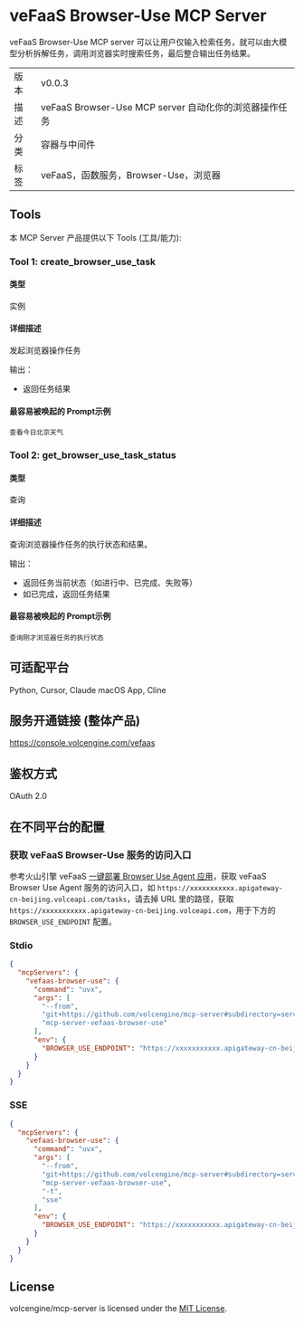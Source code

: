 # veFaaS Browser-Use MCP Server

veFaaS Browser-Use MCP server 可以让用户仅输入检索任务，就可以由大模型分析拆解任务，调用浏览器实时搜索任务，最后整合输出任务结果。

| | |
|------|------|
| 版本 | v0.0.3 |
| 描述 | veFaaS Browser-Use MCP server 自动化你的浏览器操作任务 |
| 分类 | 容器与中间件 |
| 标签 | veFaaS，函数服务，Browser-Use，浏览器 |

## Tools

本 MCP Server 产品提供以下 Tools (工具/能力):

### Tool 1: create_browser_use_task

#### 类型

实例

#### 详细描述

发起浏览器操作任务

输出：

- 返回任务结果

#### 最容易被唤起的 Prompt示例

```
查看今日北京天气
```

### Tool 2: get_browser_use_task_status

#### 类型

查询

#### 详细描述

查询浏览器操作任务的执行状态和结果。

输出：

- 返回任务当前状态（如进行中、已完成、失败等）
- 如已完成，返回任务结果

#### 最容易被唤起的 Prompt示例

```
查询刚才浏览器任务的执行状态
```

## 可适配平台  

Python, Cursor, Claude macOS App, Cline

## 服务开通链接 (整体产品)  

<https://console.volcengine.com/vefaas>

## 鉴权方式  

OAuth 2.0

## 在不同平台的配置

### 获取 veFaaS Browser-Use 服务的访问入口

参考火山引擎 veFaaS [一键部署 Browser Use Agent 应用](https://www.volcengine.com/docs/6662/1537697)，获取 veFaaS Browser Use Agent 服务的访问入口，如 `https://xxxxxxxxxxx.apigateway-cn-beijing.volceapi.com/tasks`，请去掉 URL 里的路径，获取 `https://xxxxxxxxxxx.apigateway-cn-beijing.volceapi.com`，用于下方的 `BROWSER_USE_ENDPOINT` 配置。

### Stdio

```json
{
  "mcpServers": {
    "vefaas-browser-use": {
      "command": "uvx",
      "args": [
        "--from",
        "git+https://github.com/volcengine/mcp-server#subdirectory=server/mcp_server_vefaas_browser_use",
        "mcp-server-vefaas-browser-use"
      ],
      "env": {
        "BROWSER_USE_ENDPOINT": "https://xxxxxxxxxxx.apigateway-cn-beijing.volceapi.com"
      }
    }
  }
}
```

### SSE

```json
{
  "mcpServers": {
    "vefaas-browser-use": {
      "command": "uvx",
      "args": [
        "--from",
        "git+https://github.com/volcengine/mcp-server#subdirectory=server/mcp_server_vefaas_browser_use",
        "mcp-server-vefaas-browser-use",
        "-t",
        "sse"
      ],
      "env": {
        "BROWSER_USE_ENDPOINT": "https://xxxxxxxxxxx.apigateway-cn-beijing.volceapi.com"
      }
    }
  }
}
```



## License

volcengine/mcp-server is licensed under the [MIT License](../../LICENSE).
